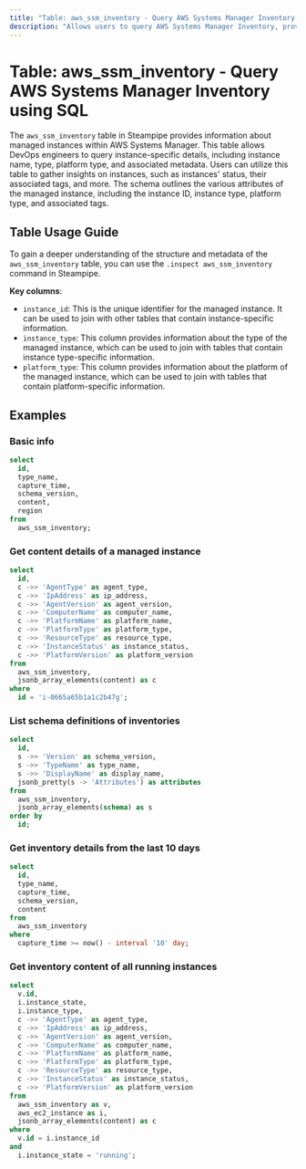 ```yaml
---
title: "Table: aws_ssm_inventory - Query AWS Systems Manager Inventory using SQL"
description: "Allows users to query AWS Systems Manager Inventory, providing information about managed instances in AWS Systems Manager."
---
```


# Table: aws_ssm_inventory - Query AWS Systems Manager Inventory using SQL

The `aws_ssm_inventory` table in Steampipe provides information about managed instances within AWS Systems Manager. This table allows DevOps engineers to query instance-specific details, including instance name, type, platform type, and associated metadata. Users can utilize this table to gather insights on instances, such as instances' status, their associated tags, and more. The schema outlines the various attributes of the managed instance, including the instance ID, instance type, platform type, and associated tags.

## Table Usage Guide

To gain a deeper understanding of the structure and metadata of the `aws_ssm_inventory` table, you can use the `.inspect aws_ssm_inventory` command in Steampipe.

**Key columns**:
- `instance_id`: This is the unique identifier for the managed instance. It can be used to join with other tables that contain instance-specific information.
- `instance_type`: This column provides information about the type of the managed instance, which can be used to join with tables that contain instance type-specific information.
- `platform_type`: This column provides information about the platform of the managed instance, which can be used to join with tables that contain platform-specific information.

## Examples

### Basic info

```sql
select
  id,
  type_name,
  capture_time,
  schema_version,
  content,
  region
from
  aws_ssm_inventory;
```

### Get content details of a managed instance 

```sql
select
  id,
  c ->> 'AgentType' as agent_type,
  c ->> 'IpAddress' as ip_address,
  c ->> 'AgentVersion' as agent_version,
  c ->> 'ComputerName' as computer_name,
  c ->> 'PlatformName' as platform_name,
  c ->> 'PlatformType' as platform_type,
  c ->> 'ResourceType' as resource_type,
  c ->> 'InstanceStatus' as instance_status,
  c ->> 'PlatformVersion' as platform_version
from
  aws_ssm_inventory,
  jsonb_array_elements(content) as c
where
  id = 'i-0665a65b1a1c2b47g';
```

### List schema definitions of inventories

```sql
select
  id,
  s ->> 'Version' as schema_version,
  s ->> 'TypeName' as type_name,
  s ->> 'DisplayName' as display_name,
  jsonb_pretty(s -> 'Attributes') as attributes
from
  aws_ssm_inventory,
  jsonb_array_elements(schema) as s
order by 
  id;
```

### Get inventory details from the last 10 days

```sql
select
  id,
  type_name,
  capture_time,
  schema_version,
  content
from
  aws_ssm_inventory
where
  capture_time >= now() - interval '10' day;
```

### Get inventory content of all running instances

```sql
select
  v.id,
  i.instance_state,
  i.instance_type,
  c ->> 'AgentType' as agent_type,
  c ->> 'IpAddress' as ip_address,
  c ->> 'AgentVersion' as agent_version,
  c ->> 'ComputerName' as computer_name,
  c ->> 'PlatformName' as platform_name,
  c ->> 'PlatformType' as platform_type,
  c ->> 'ResourceType' as resource_type,
  c ->> 'InstanceStatus' as instance_status,
  c ->> 'PlatformVersion' as platform_version
from
  aws_ssm_inventory as v,
  aws_ec2_instance as i,
  jsonb_array_elements(content) as c
where
  v.id = i.instance_id
and
  i.instance_state = 'running';
```
